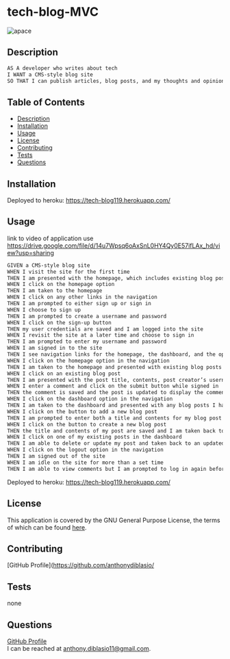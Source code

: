 # tech-blog-MVC
![apace](https://img.shields.io/badge/license-Apache%20License%202.0-blue)
## Description
```md
AS A developer who writes about tech
I WANT a CMS-style blog site
SO THAT I can publish articles, blog posts, and my thoughts and opinions
```
## Table of Contents

* [Description](#description)
* [Installation](#installation)
* [Usage](#usage)
* [License](#license)
* [Contributing](#contributing)
* [Tests](#tests)
* [Questions](#questions)
## Installation
Deployed to heroku: https://tech-blog119.herokuapp.com/
## Usage
link to video of application use
https://drive.google.com/file/d/14u7Wpsq6oAxSnL0HY4Qy0E57ifLAx_hd/view?usp=sharing
```md
GIVEN a CMS-style blog site
WHEN I visit the site for the first time
THEN I am presented with the homepage, which includes existing blog posts if any have been posted; navigation links for the homepage and the dashboard; and the option to log in
WHEN I click on the homepage option
THEN I am taken to the homepage
WHEN I click on any other links in the navigation
THEN I am prompted to either sign up or sign in
WHEN I choose to sign up
THEN I am prompted to create a username and password
WHEN I click on the sign-up button
THEN my user credentials are saved and I am logged into the site
WHEN I revisit the site at a later time and choose to sign in
THEN I am prompted to enter my username and password
WHEN I am signed in to the site
THEN I see navigation links for the homepage, the dashboard, and the option to log out
WHEN I click on the homepage option in the navigation
THEN I am taken to the homepage and presented with existing blog posts that include the post title and the date created
WHEN I click on an existing blog post
THEN I am presented with the post title, contents, post creator’s username, and date created for that post and have the option to leave a comment
WHEN I enter a comment and click on the submit button while signed in
THEN the comment is saved and the post is updated to display the comment, the comment creator’s username, and the date created
WHEN I click on the dashboard option in the navigation
THEN I am taken to the dashboard and presented with any blog posts I have already created and the option to add a new blog post
WHEN I click on the button to add a new blog post
THEN I am prompted to enter both a title and contents for my blog post
WHEN I click on the button to create a new blog post
THEN the title and contents of my post are saved and I am taken back to an updated dashboard with my new blog post
WHEN I click on one of my existing posts in the dashboard
THEN I am able to delete or update my post and taken back to an updated dashboard
WHEN I click on the logout option in the navigation
THEN I am signed out of the site
WHEN I am idle on the site for more than a set time
THEN I am able to view comments but I am prompted to log in again before I can add, update, or delete comments
```
Deployed to heroku: https://tech-blog119.herokuapp.com/
## License

This application is covered by the GNU General Purpose License, the terms of which can be found [here](https://www.gnu.org/licenses/gpl-3.0.en.html).
    
## Contributing
[GitHub Profile](https://github.com/anthonydiblasio/
## Tests
none
## Questions
[GitHub Profile](https://github.com/anthonydiblasio/)  
I can be reached at anthony.diblasio11@gmail.com.
